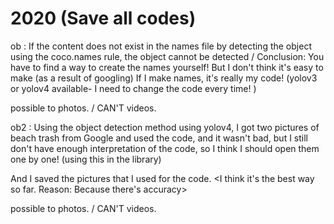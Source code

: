 # 2020 (Save all codes)

ob : If the content does not exist in the names file by detecting the object using the coco.names rule, the object cannot be detected /
Conclusion: You have to find a way to create the names yourself! But I don't think it's easy to make (as a result of googling) 
If I make names, it's really my code! (yolov3 or yolov4 available- I need to change the code every time! )

possible to photos. / CAN'T videos.

ob2 : Using the object detection method using yolov4, I got two pictures of beach trash from Google and used the code, and it wasn't bad, 
but I still don't have enough interpretation of the code, so I think I should open them one by one! (using this in the library) 

And I saved the pictures that I used for the code. <I think it's the best way so far. Reason: Because there's accuracy> 

possible to photos. / CAN'T videos.
